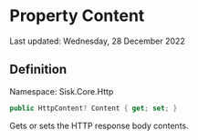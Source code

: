 # Property Content
Last updated: Wednesday, 28 December 2022

## Definition
Namespace: Sisk.Core.Http

```csharp
public HttpContent? Content { get; set; }
```

Gets or sets the HTTP response body contents.

